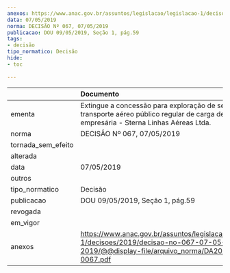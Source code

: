 ```yaml
---
anexos: https://www.anac.gov.br/assuntos/legislacao/legislacao-1/decisoes/2019/decisao-no-067-07-05-2019/@@display-file/arquivo_norma/DA2019-0067.pdf
data: 07/05/2019
norma: DECISÃO Nº 067, 07/05/2019
publicacao: DOU 09/05/2019, Seção 1, pág.59
tags:
- decisão
tipo_normatico: Decisão
hide: 
- toc 
 
---
```


|                    | Documento                                                                                                                                         |
|:-------------------|:--------------------------------------------------------------------------------------------------------------------------------------------------|
| ementa             | Extingue a concessão para exploração de serviço de transporte aéreo público regular de carga de sociedade empresária - Sterna Linhas Aéreas Ltda. |
| norma              | DECISÃO Nº 067, 07/05/2019                                                                                                                        |
| tornada_sem_efeito |                                                                                                                                                   |
| alterada           |                                                                                                                                                   |
| data               | 07/05/2019                                                                                                                                        |
| outros             |                                                                                                                                                   |
| tipo_normatico     | Decisão                                                                                                                                           |
| publicacao         | DOU 09/05/2019, Seção 1, pág.59                                                                                                                   |
| revogada           |                                                                                                                                                   |
| em_vigor           |                                                                                                                                                   |
| anexos             | https://www.anac.gov.br/assuntos/legislacao/legislacao-1/decisoes/2019/decisao-no-067-07-05-2019/@@display-file/arquivo_norma/DA2019-0067.pdf     |